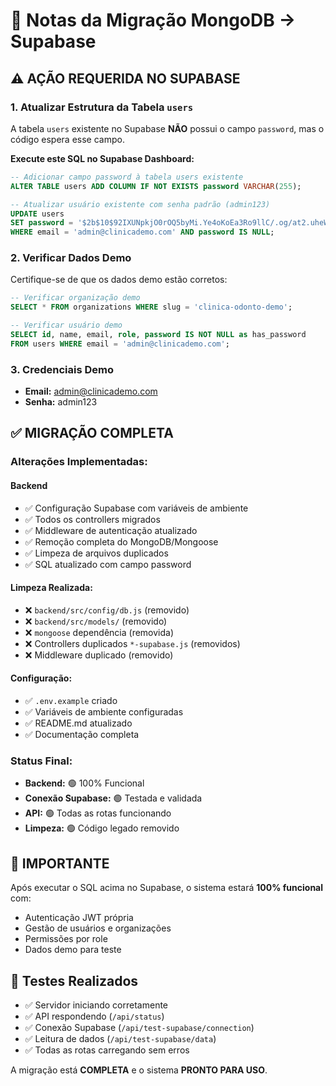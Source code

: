 # 🔄 Notas da Migração MongoDB → Supabase

## ⚠️ **AÇÃO REQUERIDA NO SUPABASE**

### 1. Atualizar Estrutura da Tabela `users`

A tabela `users` existente no Supabase **NÃO** possui o campo `password`, mas o código espera esse campo. 

**Execute este SQL no Supabase Dashboard:**

```sql
-- Adicionar campo password à tabela users existente
ALTER TABLE users ADD COLUMN IF NOT EXISTS password VARCHAR(255);

-- Atualizar usuário existente com senha padrão (admin123)
UPDATE users 
SET password = '$2b$10$92IXUNpkjO0rOQ5byMi.Ye4oKoEa3Ro9llC/.og/at2.uheWG/igi'
WHERE email = 'admin@clinicademo.com' AND password IS NULL;
```

### 2. Verificar Dados Demo

Certifique-se de que os dados demo estão corretos:

```sql
-- Verificar organização demo
SELECT * FROM organizations WHERE slug = 'clinica-odonto-demo';

-- Verificar usuário demo
SELECT id, name, email, role, password IS NOT NULL as has_password 
FROM users WHERE email = 'admin@clinicademo.com';
```

### 3. Credenciais Demo

- **Email:** admin@clinicademo.com
- **Senha:** admin123

## ✅ **MIGRAÇÃO COMPLETA**

### Alterações Implementadas:

#### Backend
- ✅ Configuração Supabase com variáveis de ambiente
- ✅ Todos os controllers migrados
- ✅ Middleware de autenticação atualizado
- ✅ Remoção completa do MongoDB/Mongoose
- ✅ Limpeza de arquivos duplicados
- ✅ SQL atualizado com campo password

#### Limpeza Realizada:
- ❌ `backend/src/config/db.js` (removido)
- ❌ `backend/src/models/` (removido)
- ❌ `mongoose` dependência (removida)
- ❌ Controllers duplicados `*-supabase.js` (removidos)
- ❌ Middleware duplicado (removido)

#### Configuração:
- ✅ `.env.example` criado
- ✅ Variáveis de ambiente configuradas
- ✅ README.md atualizado
- ✅ Documentação completa

### Status Final:
- **Backend:** 🟢 100% Funcional
- **Conexão Supabase:** 🟢 Testada e validada
- **API:** 🟢 Todas as rotas funcionando
- **Limpeza:** 🟢 Código legado removido

## 🚨 **IMPORTANTE**

Após executar o SQL acima no Supabase, o sistema estará **100% funcional** com:
- Autenticação JWT própria
- Gestão de usuários e organizações
- Permissões por role
- Dados demo para teste

## 🧪 **Testes Realizados**

- ✅ Servidor iniciando corretamente
- ✅ API respondendo (`/api/status`)
- ✅ Conexão Supabase (`/api/test-supabase/connection`)
- ✅ Leitura de dados (`/api/test-supabase/data`)
- ✅ Todas as rotas carregando sem erros

A migração está **COMPLETA** e o sistema **PRONTO PARA USO**.
